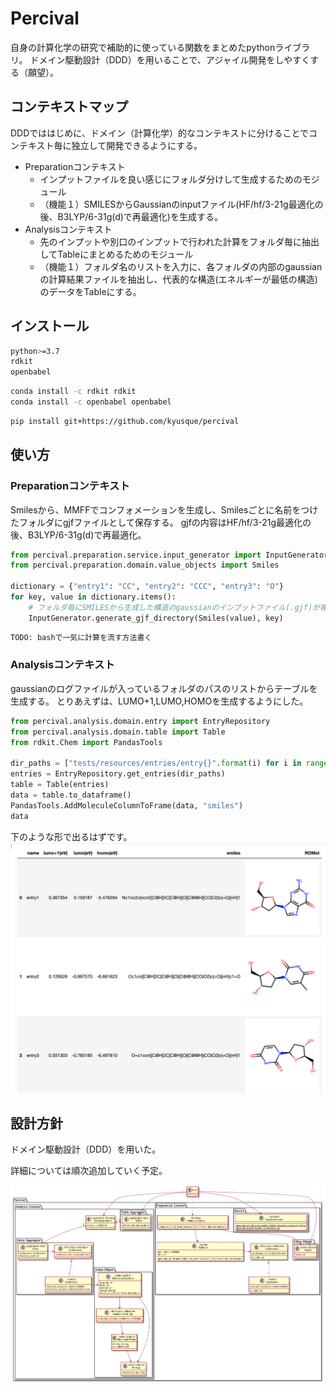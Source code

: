 Percival
========================

自身の計算化学の研究で補助的に使っている関数をまとめたpythonライブラリ。
ドメイン駆動設計（DDD）を用いることで、アジャイル開発をしやすくする（願望）。

## コンテキストマップ

DDDでははじめに、ドメイン（計算化学）的なコンテキストに分けることでコンテキスト毎に独立して開発できるようにする。

- Preparationコンテキスト
    - インプットファイルを良い感じにフォルダ分けして生成するためのモジュール
    - （機能１）SMILESからGaussianのinputファイル(HF/hf/3-21g最適化の後、B3LYP/6-31g(d)で再最適化)を生成する。
- Analysisコンテキスト
    - 先のインプットや別口のインプットで行われた計算をフォルダ毎に抽出してTableにまとめるためのモジュール
    - （機能１）フォルダ名のリストを入力に、各フォルダの内部のgaussianの計算結果ファイルを抽出し、代表的な構造(エネルギーが最低の構造)のデータをTableにする。
    
## インストール

```bash
python>=3.7
rdkit
openbabel
```

```bash
conda install -c rdkit rdkit
conda install -c openbabel openbabel
```

```bash
pip install git+https://github.com/kyusque/percival
```

## 使い方

### Preparationコンテキスト

Smilesから、MMFFでコンフォメーションを生成し、Smilesごとに名前をつけたフォルダにgjfファイルとして保存する。
gjfの内容はHF/hf/3-21g最適化の後、B3LYP/6-31g(d)で再最適化。

```python
from percival.preparation.service.input_generator import InputGenerator
from percival.preparation.domain.value_objects import Smiles

dictionary = {"entry1": "CC", "entry2": "CCC", "entry3": "O"}
for key, value in dictionary.items():
    # フォルダ毎にSMILESから生成した構造のgaussianのインプットファイル(.gjf)が複数個以上生成。
    InputGenerator.generate_gjf_directory(Smiles(value), key)

```

```bash
TODO: bashで一気に計算を流す方法書く
```

### Analysisコンテキスト

gaussianのログファイルが入っているフォルダのパスのリストからテーブルを生成する。
とりあえずは、LUMO+1,LUMO,HOMOを生成するようにした。

```python
from percival.analysis.domain.entry import EntryRepository
from percival.analysis.domain.table import Table
from rdkit.Chem import PandasTools

dir_paths = ["tests/resources/entries/entry{}".format(i) for i in range(1,4)]
entries = EntryRepository.get_entries(dir_paths)
table = Table(entries)
data = table.to_dataframe()
PandasTools.AddMoleculeColumnToFrame(data, "smiles")
data

```
下のような形で出るはずです。
![](analysis_image.png)


## 設計方針

ドメイン駆動設計（DDD）を用いた。

詳細については順次追加していく予定。

![](class.png)